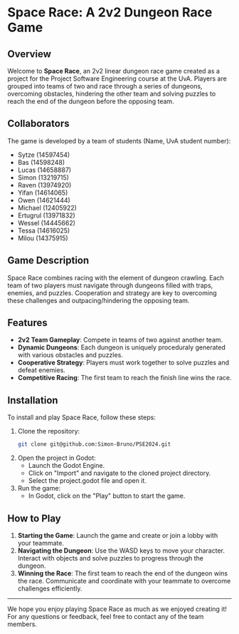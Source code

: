 # Space Race: A 2v2 Dungeon Race Game

## Overview
Welcome to **Space Race**, an 2v2 linear dungeon race game created as a project for the Project Software Engineering course at the UvA. Players are grouped into teams of two and race through a series of dungeons, overcoming obstacles, hindering the other team and solving puzzles to reach the end of the dungeon before the opposing team.

## Collaborators
The game is developed by a team of students (Name, UvA student number):

- Sytze (14597454)
- Bas (14598248)
- Lucas (14658887)
- Simon (13219715)
- Raven (13974920)
- Yifan (14614065)
- Owen (14621444)
- Michael (12405922)
- Ertugrul (13971832)
- Wessel (14445662)
- Tessa (14616025)
- Milou (14375915)

## Game Description
Space Race combines racing with the element of dungeon crawling. Each team of two players must navigate through dungeons filled with traps, enemies, and puzzles. Cooperation and strategy are key to overcoming these challenges and outpacing/hindering the opposing team.

## Features
- **2v2 Team Gameplay**: Compete in teams of two against another team.
- **Dynamic Dungeons**: Each dungeon is uniquely proceduraly generated with various obstacles and puzzles.
- **Cooperative Strategy**: Players must work together to solve puzzles and defeat enemies.
- **Competitive Racing**: The first team to reach the finish line wins the race.

## Installation
To install and play Space Race, follow these steps:

1. Clone the repository:
   ```sh
   git clone git@github.com:Simon-Bruno/PSE2024.git
   ```
2. Open the project in Godot:
   - Launch the Godot Engine.
   - Click on "Import" and navigate to the cloned project directory.
   - Select the project.godot file and open it.
3. Run the game:
   - In Godot, click on the "Play" button to start the game.

## How to Play
1. **Starting the Game**: Launch the game and create or join a lobby with your teammate.
2. **Navigating the Dungeon**: Use the WASD keys to move your character. Interact with objects and solve puzzles to progress through the dungeon.
3. **Winning the Race**: The first team to reach the end of the dungeon wins the race. Communicate and coordinate with your teammate to overcome challenges efficiently.

---

We hope you enjoy playing Space Race as much as we enjoyed creating it! For any questions or feedback, feel free to contact any of the team members.
